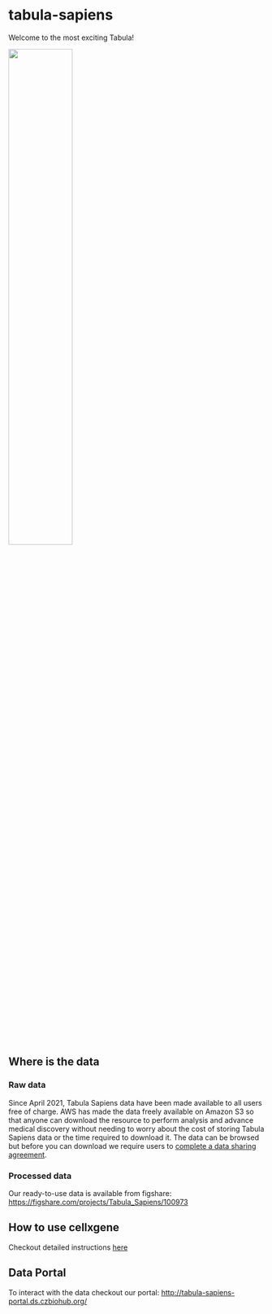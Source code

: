 # tabula-sapiens

Welcome to the most exciting Tabula!

<img src="https://github.com/czbiohub/tabula-sapiens/blob/master/sapiens_logo.png" width="50%" height="50%">

## Where is the data
### Raw data
Since April 2021, Tabula Sapiens data have been made available to all users free of charge. AWS has made the data freely available on Amazon S3 so that anyone can download the resource to perform analysis and advance medical discovery without needing to worry about the cost of storing Tabula Sapiens data or the time required to download it. The data can be browsed but before you can download we require users to [complete a data sharing agreement](mailto:tabula-sapiens@czbiohub.org).

### Processed data
Our ready-to-use data is available from figshare: https://figshare.com/projects/Tabula_Sapiens/100973

 

## How to use cellxgene
Checkout detailed instructions [here](run-cellxgene.md)

## Data Portal
To interact with the data checkout our portal: http://tabula-sapiens-portal.ds.czbiohub.org/

